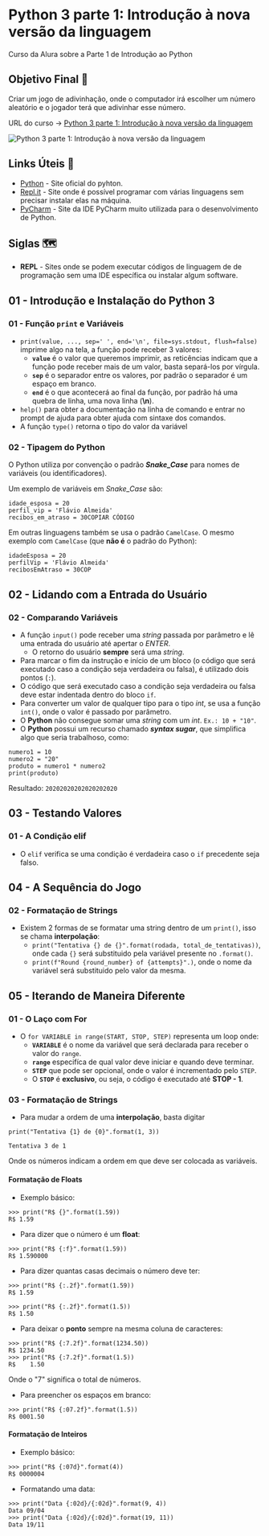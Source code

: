 # Python 3 parte 1: Introdução à nova versão da linguagem


Curso da Alura sobre a Parte 1 de Introdução ao Python

## Objetivo Final &#x1F3AF;

Criar um jogo de adivinhação, onde o computador irá escolher um número aleatório e o jogador terá que adivinhar esse número.

URL do curso -> [Python 3 parte 1: Introdução à nova versão da linguagem](https://cursos.alura.com.br/course/python-3-introducao-a-nova-versao-da-linguagem)

![Python 3 parte 1: Introdução à nova versão da linguagem](https://www.alura.com.br/assets/api/share/curso-python-3-introducao-a-nova-versao-da-linguagem.png)

## Links Úteis &#x1F517;
* [Python](https://www.python.org/) - Site oficial do pyhton.
* [Repl.it](https://replit.com/) - Site onde é possível programar com várias linguagens sem precisar instalar elas na máquina.
* [PyCharm](https://www.jetbrains.com/pycharm/) - Site da IDE PyCharm muito utilizada para o desenvolvimento de Python.

## Siglas &#x1F5FA;
* **REPL** - Sites onde se podem executar códigos de linguagem de de programação sem uma IDE específica ou instalar algum software.

## 01 - Introdução e Instalação do Python 3

### 01 - Função **`print`** e Variáveis
* `print(value, ..., sep=' ', end='\n', file=sys.stdout, flush=false)` imprime algo na tela, a função pode receber 3 valores:
    * **`value`** é o valor que queremos imprimir, as reticências indicam que a função pode receber mais de um valor, basta separá-los por vírgula.
    * **`sep`** é o separador entre os valores, por padrão o separador é um espaço em branco.
    * **`end`** é o que acontecerá ao final da função, por padrão há uma quebra de linha, uma nova linha (**\n**).
* `help()` para obter a documentação na linha de comando e entrar no prompt de ajuda para obter ajuda com sintaxe dos comandos.
* A função `type()` retorna o tipo do valor da variável

### 02 - Tipagem do Python
O Python utiliza por convenção o padrão ***Snake_Case*** para nomes de variáveis (ou identificadores).

Um exemplo de variáveis em *Snake_Case* são:
```
idade_esposa = 20
perfil_vip = 'Flávio Almeida'
recibos_em_atraso = 30COPIAR CÓDIGO
```

Em outras linguagens também se usa o padrão `CamelCase`. O mesmo exemplo com `CamelCase` (que **não é** o padrão do Python):
```
idadeEsposa = 20
perfilVip = 'Flávio Almeida'
recibosEmAtraso = 30COP
```

## 02 - Lidando com a Entrada do Usuário

### 02 - Comparando Variáveis
* A função `input()` pode receber uma *string* passada por parâmetro e lê uma entrada do usuário até apertar o *ENTER*.
    * O retorno do usuário **sempre** será uma *string*.
* Para marcar o fim da instrução e início de um bloco (o código que será executado caso a condição seja verdadeira ou falsa), é utilizado dois pontos (`:`).
* O código que será executado caso a condição seja verdadeira ou falsa deve estar indentada dentro do bloco `if`.
* Para converter um valor de qualquer tipo para o tipo *int*, se usa a função `int()`, onde o valor é passado por parâmetro.
* O **Python** não consegue somar uma *string* com um *int*. `Ex.: 10 + "10"`.
* O **Python** possui um recurso chamado ***syntax sugar***, que simplifica algo que seria trabalhoso, como:
```
numero1 = 10
numero2 = "20"
produto = numero1 * numero2
print(produto)
```
Resultado: `20202020202020202020`


## 03 - Testando Valores

### 01 - A Condição elif
* O `elif` verifica se uma condição é verdadeira caso o `if` precedente seja falso.

## 04 - A Sequência do Jogo

### 02 - Formatação de Strings
* Existem 2 formas de se formatar uma string dentro de um `print()`, isso se chama **interpolação**:
    * `print("Tentativa {} de {}".format(rodada, total_de_tentativas))`, onde cada `{}` será substituido pela variável presente no `.format()`.
    * `print(f"Round {round_number} of {attempts}".)`, onde o nome da variável será substituido pelo valor da mesma.

## 05 - Iterando de Maneira Diferente

### 01 - O Laço com For
* O `for VARIABLE in range(START, STOP, STEP)` representa um loop onde:
    * **`VARIABLE`** é o nome da variável que será declarada para receber o valor do `range`.
    * **`range`** especifíca de qual valor deve iniciar e quando deve terminar.
    * **`STEP`** que pode ser opcional, onde o valor é incrementado pelo `STEP`.
    * O **`STOP`** é **exclusivo**, ou seja, o código é executado até **STOP - 1**.

### 03 - Formatação de Strings
* Para mudar a ordem de uma **interpolação**, basta digitar
```
print("Tentativa {1} de {0}".format(1, 3))

Tentativa 3 de 1
```
Onde os números indicam a ordem em que deve ser colocada as variáveis.

#### Formatação de Floats
* Exemplo básico:
```
>>> print("R$ {}".format(1.59))
R$ 1.59
```

* Para dizer que o número é um **float**:
```
>>> print("R$ {:f}".format(1.59))
R$ 1.590000
```

* Para dizer quantas casas decimais o número deve ter:
```
>>> print("R$ {:.2f}".format(1.59))
R$ 1.59
```
```
>>> print("R$ {:.2f}".format(1.5))
R$ 1.50
```

* Para deixar o **ponto** sempre na mesma coluna de caracteres:
```
>>> print("R$ {:7.2f}".format(1234.50))
R$ 1234.50
>>> print("R$ {:7.2f}".format(1.5))
R$    1.50
```
Onde o "7" significa o total de números.

* Para preencher os espaços em branco:
```
>>> print("R$ {:07.2f}".format(1.5))
R$ 0001.50
```

#### Formatação de Inteiros
* Exemplo básico:
```
>>> print("R$ {:07d}".format(4))
R$ 0000004
```

* Formatando uma data:
```
>>> print("Data {:02d}/{:02d}".format(9, 4))
Data 09/04
>>> print("Data {:02d}/{:02d}".format(19, 11))
Data 19/11
```